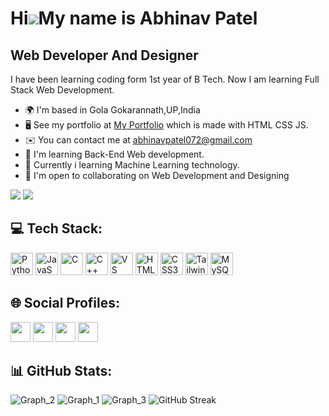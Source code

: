 <!-- [![](https://visitcount.itsvg.in/api?id=amanchandra100&label=Profile%20Views&color=12&icon=6&pretty=true)](https://visitcount.itsvg.in) -->

Hi![](https://user-images.githubusercontent.com/18350557/176309783-0785949b-9127-417c-8b55-ab5a4333674e.gif)My name is Abhinav Patel
=====================================================================================================================================

Web Developer And Designer
--------------------------

I have been learning coding form 1st year of B Tech. Now I am learning Full Stack Web Development.

* 🌍  I'm based in Gola Gokarannath,UP,India
* 🖥️  See my portfolio at [My Portfolio](https://abhinavpatel072.github.io/Portfolio/)  which is made with HTML CSS JS.
* ✉️  You can contact me at [abhinavpatel072@gmail.com](mailto:abhinavpatel072@gmail.com)
* 🧠  I'm learning Back-End Web development.
* 🧠  Currently i learning Machine Learning technology.
* 🤝  I'm open to collaborating on Web Development and Designing

<a href="https://www.github.com/abhinavpatel072" target="_blank" rel="noreferrer"><img
src="https://img.shields.io/github/followers/abhinavpatel072?logo=github&style=for-the-badge&color=0891b2&labelColor=1c1917" /></a>
<a href="https://www.twitter.com/abhinavpatel072" target="_blank" rel="noreferrer"><img
src="https://img.shields.io/twitter/follow/abhinavpatel072?logo=twitter&style=for-the-badge&color=0891b2&labelColor=1c1917"
/></a>

## 💻 Tech Stack:

<p align="left">
<a href="https://www.python.org/" target="_blank" rel="noreferrer"><img src="https://raw.githubusercontent.com/danielcranney/readme-generator/main/public/icons/skills/python-colored.svg" width="36" height="36" alt="Python" /></a>
<a href="https://developer.mozilla.org/en-US/docs/Web/JavaScript" target="_blank" rel="noreferrer"><img src="https://raw.githubusercontent.com/danielcranney/readme-generator/main/public/icons/skills/javascript-colored.svg" width="36" height="36" alt="JavaScript" /></a>
<a href="https://docs.microsoft.com/en-us/cpp/?view=msvc-170" target="_blank" rel="noreferrer"><img src="https://raw.githubusercontent.com/danielcranney/readme-generator/main/public/icons/skills/c-colored.svg" width="36" height="36" alt="C" /></a>
<a href="https://docs.microsoft.com/en-us/cpp/?view=msvc-170" target="_blank" rel="noreferrer"><img src="https://raw.githubusercontent.com/danielcranney/readme-generator/main/public/icons/skills/cplusplus-colored.svg" width="36" height="36" alt="C++" /></a>
<a href="https://code.visualstudio.com/" target="_blank" rel="noreferrer"><img src="https://raw.githubusercontent.com/danielcranney/readme-generator/main/public/icons/skills/visualstudiocode.svg" width="36" height="36" alt="VS Code" /></a>
<a href="https://developer.mozilla.org/en-US/docs/Glossary/HTML5" target="_blank" rel="noreferrer"><img src="https://raw.githubusercontent.com/danielcranney/readme-generator/main/public/icons/skills/html5-colored.svg" width="36" height="36" alt="HTML5" /></a>
<a href="https://www.w3.org/TR/CSS/#css" target="_blank" rel="noreferrer"><img src="https://raw.githubusercontent.com/danielcranney/readme-generator/main/public/icons/skills/css3-colored.svg" width="36" height="36" alt="CSS3" /></a>
<a href="https://tailwindcss.com/" target="_blank" rel="noreferrer"><img src="https://raw.githubusercontent.com/danielcranney/readme-generator/main/public/icons/skills/tailwindcss-colored.svg" width="36" height="36" alt="TailwindCSS" /></a>
<a href="https://www.mysql.com/" target="_blank" rel="noreferrer"><img src="https://raw.githubusercontent.com/danielcranney/readme-generator/main/public/icons/skills/mysql-colored.svg" width="36" height="36" alt="MySQL" /></a>
</p>


## 🌐 Social Profiles:

<p align="left">
  <a href="https://www.linkedin.com/in/abhinav-patel-969a9a229/" target="_blank" rel="noreferrer"><img src="https://raw.githubusercontent.com/danielcranney/readme-generator/main/public/icons/socials/linkedin.svg" width="32" height="32" /></a>
  <a href="https://www.github.com/abhinavpatel072" target="_blank" rel="noreferrer"><img src="https://raw.githubusercontent.com/danielcranney/readme-generator/main/public/icons/socials/github.svg" width="32" height="32" /></a>
  <a href="https://www.twitter.com/abhinavpatel072" target="_blank" rel="noreferrer"><img src="https://raw.githubusercontent.com/danielcranney/readme-generator/main/public/icons/socials/twitter.svg" width="32" height="32" /></a>
  <a href="http://www.instagram.com/its__a6hii__" target="_blank" rel="noreferrer"><img src="https://raw.githubusercontent.com/danielcranney/readme-generator/main/public/icons/socials/instagram.svg" width="32" height="32" /></a>
  </p>

## 📊 GitHub Stats:

![Graph_2](https://github-profile-summary-cards.vercel.app/api/cards/stats?username=abhinavpatel072&theme=github_dark)
![Graph_1](https://github-profile-summary-cards.vercel.app/api/cards/repos-per-language?username=abhinavpatel072&theme=github_dark)
![Graph_3](https://github-profile-summary-cards.vercel.app/api/cards/profile-details?username=abhinavpatel072&theme=github_dark)
![GitHub Streak](https://github-readme-streak-stats.herokuapp.com/?user=abhinavpatel072&theme=github-dark&hide_border=false&border=30363D&stroke=30363D)
